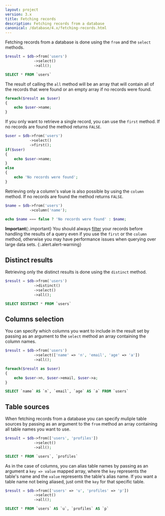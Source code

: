 ```yaml
---
layout: project
version: 3.x
title: Fetching records
description: Fetching records from a database
canonical: /database/4.x/fetching-records.html
---
```


Fetching records from a database is done using the `from` and the `select` methods. 

```php
$result = $db->from('users')
             ->select()
             ->all();
```

```sql
SELECT * FROM `users`
```

The result of calling the `all` method will be an array that will contain all of the records 
that were found or an empty array if no records were found. 

```php
foreach($result as $user)
{
    echo $user->name;
}
```

If you only want to retrieve a single record, you can use the `first` method. 
If no records are found the method returns `FALSE`. 

```php
$user = $db->from('users')
           ->select()
           ->first();
if($user)
{
    echo $user->name;
}
else
{
    echo 'No records were found';
}
```

Retrieving only a column's value is also possible by using the `column` method. 
If no records are found the method returns `FALSE`. 

```php
$name = $db->from('users')
           ->column('name');
           
echo $name === false ? 'No records were found' : $name;
```

**Important**{:.important}
You should always [filter](filters.html) your records
before handling the results of a query even if
you use the `first` or the `column` method, otherwise you may have performance
issues when querying over large data sets.
{:.alert.alert-warning}

## Distinct results

Retrieving only the distinct results is done using the `distinct` method. 

```php
$result = $db->from('users')
             ->distinct()
             ->select()
             ->all();
```
```sql
SELECT DISTINCT * FROM `users`
```

## Columns selection

 You can specify which columns you want to include in the result set by passing as an 
argument to the `select` method an array containing the column names. 

```php
$result = $db->from('users')
             ->select(['name' => 'n', 'email', 'age' => 'a'])
             ->all();

foreach($result as $user)
{
    echo $user->n, $user->email, $user->a;
}
```
```sql
SELECT `name` AS `n`, `email`, `age` AS `a` FROM `users`
```

## Table sources

When fetching records from a database you can specify muliple table sources by 
passing as an argument to the `from` method an array containing all table names 
you want to use. 

```php
$result = $db->from(['users', 'profiles'])
             ->select()
             ->all();
```
```sql
SELECT * FROM `users`, `profiles`
```

As in the case of columns, you can alias table names by passing as an argument 
a `key => value` mapped array, where the `key` represents the table's name and 
the `value` represents the table's alias name. If you want a table name not being 
aliased, just omit the `key` for that specific table. 

```php
$result = $db->from(['users' => 'u', 'profiles' => 'p'])
             ->select()
             ->all();
```
```sql
SELECT * FROM `users` AS `u`, `profiles` AS `p`
```
